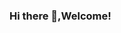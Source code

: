 ### Hi there 👋,Welcome!

<!--
Hello!👋 My name is A.V.G.Madhushan Chathuranga.
I am from the University of Ruhuna reading a Bachelor of Information Communication and Technology(BICT Hons) degree  .


-->
